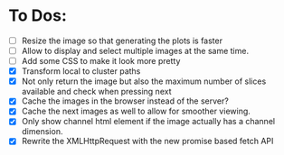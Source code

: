 # To Dos:
-[ ] Resize the image so that generating the plots is faster
-[ ] Allow to display and select multiple images at the same time.
-[ ] Add some CSS to make it look more pretty
-[x] Transform local to cluster paths
-[x] Not only return the image but also the maximum number of slices available and check when pressing next
-[x] Cache the images in the browser instead of the server?
-[x] Cache the next images as well to allow for smoother viewing.
-[x] Only show channel html element if the image actually has a channel dimension.
-[x] Rewrite the XMLHttpRequest with the new promise based fetch API